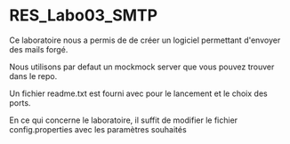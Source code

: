 # RES_Labo03_SMTP
Ce laboratoire nous a permis de de créer un logiciel permettant d'envoyer des mails forgé.

Nous utilisons par defaut un mockmock server que vous pouvez trouver dans le repo.

Un fichier readme.txt est fourni avec pour le lancement et le choix des ports.

En ce qui concerne le laboratoire, il suffit de modifier le fichier config.properties avec les paramètres souhaités
